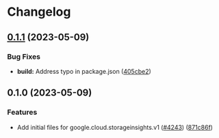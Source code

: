 # Changelog

## [0.1.1](https://github.com/googleapis/google-cloud-node/compare/storageinsights-v0.1.0...storageinsights-v0.1.1) (2023-05-09)


### Bug Fixes

* **build:** Address typo in package.json ([405cbe2](https://github.com/googleapis/google-cloud-node/commit/405cbe236171808ca3b49faa933c2078bebd09d6))

## 0.1.0 (2023-05-09)


### Features

* Add initial files for google.cloud.storageinsights.v1 ([#4243](https://github.com/googleapis/google-cloud-node/issues/4243)) ([871c86f](https://github.com/googleapis/google-cloud-node/commit/871c86f8524d9afc6aec29dbc00f2cd3eaf0445b))
